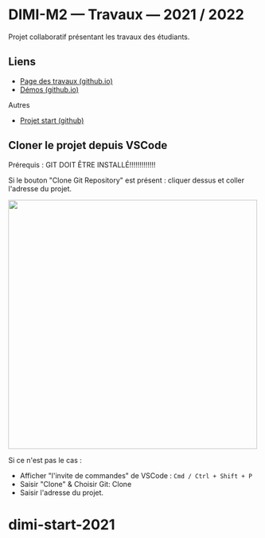 # DIMI-M2 — Travaux — 2021 / 2022

Projet collaboratif présentant les travaux des étudiants.

## Liens
- [Page des travaux (github.io)](https://jniac.github.io/dimi-m2-work-21-22/)
- [Démos (github.io)](https://jniac.github.io/dimi-m2-work-21-22/demos)

Autres
- [Projet start (github)](https://github.com/jniac/dimi-m2-start-21-22)

## Cloner le projet depuis VSCode

Prérequis : GIT DOIT ÊTRE INSTALLÉ!!!!!!!!!!!!!

Si le bouton "Clone Git Repository" est présent : cliquer dessus et coller l'adresse du projet.

<img height=500 src="https://user-images.githubusercontent.com/11039919/143419613-33b1bdad-5259-4f02-8a34-fd72abe7ca36.png">

Si ce n'est pas le cas :  
- Afficher "l'invite de commandes" de VSCode : `Cmd / Ctrl + Shift + P`
- Saisir "Clone" & Choisir Git: Clone
- Saisir l'adresse du projet.

# dimi-start-2021

